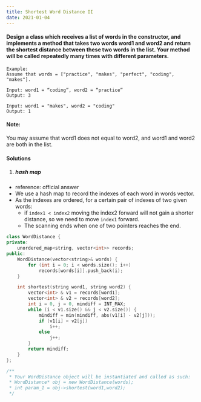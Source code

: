 ```yaml
---
title: Shortest Word Distance II
date: 2021-01-04
---
```

#### Design a class which receives a list of words in the constructor, and implements a method that takes two words word1 and word2 and return the shortest distance between these two words in the list. Your method will be called repeatedly many times with different parameters. 

```
Example:
Assume that words = ["practice", "makes", "perfect", "coding", "makes"].

Input: word1 = “coding”, word2 = “practice”
Output: 3

Input: word1 = "makes", word2 = "coding"
Output: 1
```

#### Note:
You may assume that word1 does not equal to word2, and word1 and word2 are both in the list.

#### Solutions

1. ##### hash map

- reference: official answer
- We use a hash map to record the indexes of each word in words vector.
- As the indexes are ordered, for a certain pair of indexes of two given words:
    - if `index1 < index2` moving the index2 forward will not gain a shorter distance, so we need to move `index1` forward.
    - The scanning ends when one of two pointers reaches the end.

```cpp
class WordDistance {
private:
    unordered_map<string, vector<int>> records;
public:
    WordDistance(vector<string>& words) {
        for (int i = 0; i < words.size(); i++)
            records[words[i]].push_back(i);
    }

    int shortest(string word1, string word2) {
        vector<int> & v1 = records[word1];
        vector<int> & v2 = records[word2];
        int i = 0, j = 0, mindiff = INT_MAX;
        while (i < v1.size() && j < v2.size()) {
            mindiff = min(mindiff, abs(v1[i] - v2[j]));
            if (v1[i] < v2[j])
                i++;
            else
                j++;
        }
        return mindiff;
    }
};

/**
 * Your WordDistance object will be instantiated and called as such:
 * WordDistance* obj = new WordDistance(words);
 * int param_1 = obj->shortest(word1,word2);
 */
```